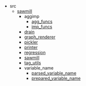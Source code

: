 * src
    * [sawmill](src/sawmill/index.md)
        * aggimp
            * [agg_funcs](src/sawmill/aggimp/agg_funcs.md)
            * [imp_funcs](src/sawmill/aggimp/imp_funcs.md)
        * [drain](src/sawmill/drain.md)
        * [graph_renderer](src/sawmill/graph_renderer.md)
        * [pickler](src/sawmill/pickler.md)
        * [printer](src/sawmill/printer.md)
        * [regression](src/sawmill/regression.md)
        * [sawmill](src/sawmill/sawmill.md)
        * [tag_utils](src/sawmill/tag_utils.md)
        * variable_name
            * [parsed_variable_name](src/sawmill/variable_name/parsed_variable_name.md)
            * [prepared_variable_name](src/sawmill/variable_name/prepared_variable_name.md)
